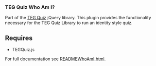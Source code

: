 ### TEG Quiz Who Am I?

Part of the [TEG Quiz](index.html) jQuery library. This plugin provides the functionality necessary for the TEG Quiz Library to run an identity style quiz.

## Requires

* TEGQuiz.js

For full documentation see [READMEWhoAmI.html](READMEWhoAmI.html).
